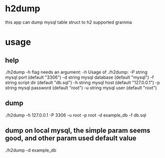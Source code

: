 # h2dump
this app can dump mysql table struct to h2 supported gramma

# usage
## help
./h2dump -h
flag needs an argument: -h
Usage of ./h2dump:
  -P string
    	mysql port (default "3306")
  -d string
    	mysql database (default "mysql")
  -f string
    	script dir (default "db.sql")
  -h string
    	mysql host (default "127.0.0.1")
  -p string
    	mysql password (default "root")
  -u string
    	mysql user (default "root")
## dump
./h2dump -h 127.0.0.1 -P 3306 -u root -p root -d example_db -f db.sql

## dump on local mysql, the simple param seems good, and other param used default value
./h2dump -d example_db
